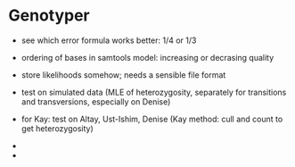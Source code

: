 Genotyper
=========

- see which error formula works better: 1/4 or 1/3
- ordering of bases in samtools model: increasing or decrasing quality

- store likelihoods somehow; needs a sensible file format
- test on simulated data (MLE of heterozygosity, separately for
  transitions and transversions, especially on Denise)
- for Kay: test on Altay, Ust-Ishim, Denise (Kay method: cull and count
  to get heterozygosity)
- 
- 
